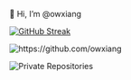 👋 Hi, I’m @owxiang

[![GitHub Streak](https://streak-stats.demolab.com/?user=owxiang&theme=dark)](https://git.io/streak-stats)

<img src="https://komarev.com/ghpvc/?username=owxiang" alt="https://github.com/owxiang" />

![Private Repositories](https://img.shields.io/badge/Private%20Repos-15-brightgreen)
